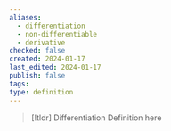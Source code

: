 ```yaml
---
aliases:
  - differentiation
  - non-differentiable
  - derivative
checked: false
created: 2024-01-17
last_edited: 2024-01-17
publish: false
tags: 
type: definition
---
```

>[!tldr] Differentiation
>Definition here
